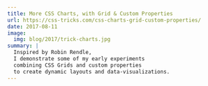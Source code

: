 ```yaml
---
title: More CSS Charts, with Grid & Custom Properties
url: https://css-tricks.com/css-charts-grid-custom-properties/
date: 2017-08-11
image:
  img: blog/2017/trick-charts.jpg
summary: |
  Inspired by Robin Rendle,
  I demonstrate some of my early experiments
  combining CSS Grids and custom properties
  to create dynamic layouts and data-visualizations.
---
```

